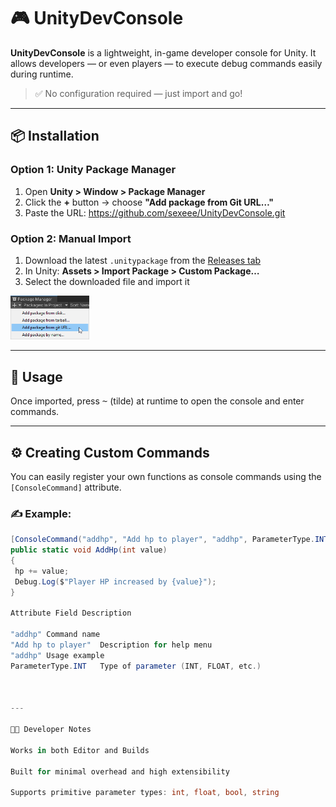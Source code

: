 # 🎮 UnityDevConsole

**UnityDevConsole** is a lightweight, in-game developer console for Unity. It allows developers — or even players — to execute debug commands easily during runtime.

> ✅ No configuration required — just import and go!

---

## 📦 Installation

### Option 1: Unity Package Manager  
1. Open **Unity > Window > Package Manager**  
2. Click the **+** button → choose **"Add package from Git URL…"**  
3. Paste the URL: https://github.com/sexeee/UnityDevConsole.git

### Option 2: Manual Import  
1. Download the latest `.unitypackage` from the [Releases tab](https://github.com/sexeee/UnityDevConsole/releases)  
2. In Unity: **Assets > Import Package > Custom Package…**  
3. Select the downloaded file and import it

<img src="/.github/install.png" alt="Package manager install" width="25%">

---

## 🧪 Usage

Once imported, press <kbd>~</kbd> (tilde) at runtime to open the console and enter commands.

---

## ⚙️ Creating Custom Commands

You can easily register your own functions as console commands using the `[ConsoleCommand]` attribute.

### ✍️ Example:
```csharp
[ConsoleCommand("addhp", "Add hp to player", "addhp", ParameterType.INT)]
public static void AddHp(int value)
{
 hp += value;
 Debug.Log($"Player HP increased by {value}");
}

Attribute Field	Description

"addhp"	Command name
"Add hp to player"	Description for help menu
"addhp"	Usage example
ParameterType.INT	Type of parameter (INT, FLOAT, etc.)



---

🧑‍💻 Developer Notes

Works in both Editor and Builds

Built for minimal overhead and high extensibility

Supports primitive parameter types: int, float, bool, string